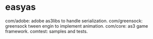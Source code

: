 # easyas
com/adobe: adobe as3libs to handle serialization.
com/greensock: greensock tween engin to implement animation.
com/core: as3 game framework.
comtest: samples and tests.